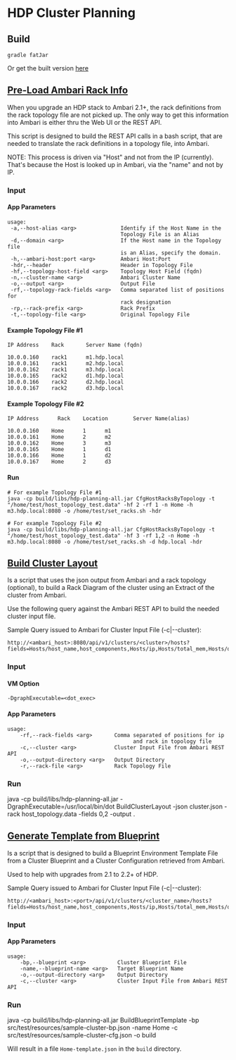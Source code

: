 # HDP Cluster Planning

## Build

    gradle fatJar
    
Or get the built version [here](https://github.com/dstreev/hdp-planning/releases)
    
## [Pre-Load Ambari Rack Info](./src/main/groovy/CfgHostRacksByTopology.groovy)
    
When you upgrade an HDP stack to Ambari 2.1+, the rack definitions from the rack topology file are not picked up.  The only way to get this information into Ambari is either thru the Web UI or the REST API.

This script is designed to build the REST API calls in a bash script, that are needed to translate the rack definitions in a topology file, into Ambari.

NOTE: This process is driven via "Host" and not from the IP (currently).  That's because the Host is looked up in Ambari, via the "name" and not by IP.

### Input

#### App Parameters

    usage: 
     -a,--host-alias <arg>              Identify if the Host Name in the
                                        Topology File is an Alias
     -d,--domain <arg>                  If the Host name in the Topology file
                                        is an Alias, specify the domain.
     -h,--ambari-host:port <arg>        Ambari Host:Port
     -hdr,--header                      Header in Topology File
     -hf,--topology-host-field <arg>    Topology Host Field (fqdn)
     -n,--cluster-name <arg>            Ambari Cluster Name
     -o,--output <arg>                  Output File
     -rf,--topology-rack-fields <arg>   Comma separated list of positions for
                                        rack designation
     -rp,--rack-prefix <arg>            Rack Prefix
     -t,--topology-file <arg>           Original Topology File

#### Example Topology File #1

    IP Address    Rack       Server Name (fqdn)
    
    10.0.0.160    rack1      m1.hdp.local
    10.0.0.161    rack1      m2.hdp.local
    10.0.0.162    rack1      m3.hdp.local
    10.0.0.165    rack2      d1.hdp.local
    10.0.0.166    rack2      d2.hdp.local
    10.0.0.167    rack2      d3.hdp.local

#### Example Topology File #2

    IP Address      Rack    Location        Server Name(alias)
    
    10.0.0.160    Home      1      m1
    10.0.0.161    Home      2      m2
    10.0.0.162    Home      3      m3
    10.0.0.165    Home      1      d1
    10.0.0.166    Home      1      d2
    10.0.0.167    Home      2      d3

#### Run
 
    # For example Topology File #1
    java -cp build/libs/hdp-planning-all.jar CfgHostRacksByTopology -t "/home/test/host_topology_test.data" -hf 2 -rf 1 -n Home -h m3.hdp.local:8080 -o /home/test/set_racks.sh -hdr

    # For example Topology File #2
    java -cp build/libs/hdp-planning-all.jar CfgHostRacksByTopology -t "/home/test/host_topology_test.data" -hf 3 -rf 1,2 -n Home -h m3.hdp.local:8080 -o /home/test/set_racks.sh -d hdp.local -hdr

## [Build Cluster Layout](./src/main/groovy/BuildClusterLayout.groovy)

Is a script that uses the json output from Ambari and a rack topology (optional), to build a Rack Diagram of the cluster using an Extract of the cluster from Ambari.

Use the following query against the Ambari REST API to build the needed cluster input file.

Sample Query issued to Ambari for Cluster Input File (-c|--cluster):

```
http://<ambari_host>:8080/api/v1/clusters/<cluster>/hosts?fields=Hosts/host_name,host_components,Hosts/ip,Hosts/total_mem,Hosts/os_arch,Hosts/os_type,Hosts/rack_info,Hosts/cpu_count,Hosts/disk_info,metrics/disk,Hosts/ph_cpu_count
```

### Input

#### VM Option
    -DgraphExecutable=<dot_exec>
    
#### App Parameters 
    usage: 
        -rf,--rack-fields <arg>       Comma separated of positions for ip
                                            and rack in topology file
        -c,--cluster <arg>            Cluster Input File from Ambari REST API
        -o,--output-directory <arg>   Output Directory
        -r,--rack-file <arg>          Rack Topology File
                                            
### Run

java -cp build/libs/hdp-planning-all.jar -DgraphExecutable=/usr/local/bin/dot BuildClusterLayout -json cluster.json -rack host_topology.data -fields 0,2 -output . 

## [Generate Template from Blueprint](./src/main/groovy/BuildBlueprintTemplate.groovy) 

Is a script that is designed to build a Blueprint Environment Template File from a Cluster Blueprint and a Cluster Configuration retrieved from Ambari.

Used to help with upgrades from 2.1 to 2.2+ of HDP.

Sample Query issued to Ambari for Cluster Input File (-c|--cluster):

```
http://<ambari_host>:<port>/api/v1/clusters/<cluster_name>/hosts?fields=Hosts/host_name,host_components,Hosts/ip,Hosts/total_mem,Hosts/os_arch,Hosts/os_type,Hosts/rack_info,Hosts/cpu_count,Hosts/disk_info,metrics/disk,Hosts/ph_cpu_count
```  
    
### Input

#### App Parameters
    usage:
        -bp,--blueprint <arg>          Cluster Blueprint File
        -name,--blueprint-name <arg>   Target Blueprint Name
        -o,--output-directory <arg>    Output Directory
        -c,--cluster <arg>             Cluster Input File from Ambari REST API

### Run

java -cp build/libs/hdp-planning-all.jar BuildBlueprintTemplate -bp src/test/resources/sample-cluster-bp.json -name Home -c src/test/resources/sample-cluster-cfg.json -o build

Will result in a file `Home-template.json` in the `build` directory.